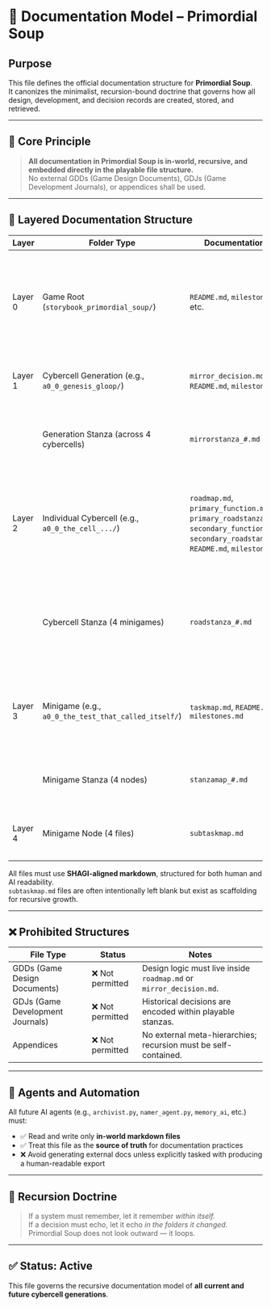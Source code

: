 <!-- Save to: storybook_primordial_soup/documentation_model.md -->

# 🧾 Documentation Model – Primordial Soup

## Purpose

This file defines the official documentation structure for **Primordial Soup**.  
It canonizes the minimalist, recursion-bound doctrine that governs how all design, development, and decision records are created, stored, and retrieved.

---

## 🌱 Core Principle

> **All documentation in Primordial Soup is in-world, recursive, and embedded directly in the playable file structure.**  
> No external GDDs (Game Design Documents), GDJs (Game Development Journals), or appendices shall be used.

---

## 🧭 Layered Documentation Structure

| Layer   | Folder Type | Documentation File | Purpose |
|---------|-------------|--------------------|---------|
| Layer 0 | Game Root (`storybook_primordial_soup/`) | `README.md`, `milestones.md`, etc. | Defines core game structure and records major game-wide milestones (e.g., cybercell generations, phase transitions, workspace expansions). |
| Layer 1 | Cybercell Generation (e.g., `a0_0_genesis_gloop/`) | `mirror_decision.md`, `README.md`, `milestones.md` | Logs foundational generation-level reflections and design↔gameplay splits. |
|         | Generation Stanza (across 4 cybercells) | `mirrorstanza_#.md` | Records philosophical or poetic logic guiding generation-level mirror behavior. |
| Layer 2 | Individual Cybercell (e.g., `a0_0_the_cell_.../`) | `roadmap.md`, `primary_function.md`, `primary_roadstanza_#.md`, `secondary_function.md`, `secondary_roadstanza_#.md`, `README.md`, `milestones.md` | Tracks minigame orchestration, recursion triggers, and cybercell division readiness. Distinguishes between functional logic (`1A`, `2A`) and division stanzas (`1B`, `2B`). |
|         | Cybercell Stanza (4 minigames) | `roadstanza_#.md` | Describes strategic development across minigames. Can represent either a Primary (`1B`) or Secondary (`2B`) cybercellular division stanza. |
| Layer 3 | Minigame (e.g., `a0_0_the_test_that_called_itself/`) | `taskmap.md`, `README.md`, `milestones.md` | Links narrative gameplay to design and dev tasks. `README.md` and `milestones.md` are usually empty unless complexity requires detail. |
|         | Minigame Stanza (4 nodes) | `stanzamap_#.md` | Documents recursive stanza logic, node sequencing, and test orchestration. |
| Layer 4 | Minigame Node (4 files) | `subtaskmap.md` | Optional file capturing node-specific logic, fallback triggers, or test rationale. |

All files must use **SHAGI-aligned markdown**, structured for both human and AI readability.  
`subtaskmap.md` files are often intentionally left blank but exist as scaffolding for recursive growth.

---

## ❌ Prohibited Structures

| File Type | Status | Notes |
|-----------|--------|-------|
| GDDs (Game Design Documents) | ❌ Not permitted | Design logic must live inside `roadmap.md` or `mirror_decision.md`. |
| GDJs (Game Development Journals) | ❌ Not permitted | Historical decisions are encoded within playable stanzas. |
| Appendices | ❌ Not permitted | No external meta-hierarchies; recursion must be self-contained. |

---

## 🧠 Agents and Automation

All future AI agents (e.g., `archivist.py`, `namer_agent.py`, `memory_ai`, etc.) must:

- ✅ Read and write only **in-world markdown files**  
- ✅ Treat this file as the **source of truth** for documentation practices  
- ❌ Avoid generating external docs unless explicitly tasked with producing a human-readable export

---

## 🔁 Recursion Doctrine

> If a system must remember, let it remember *within itself.*  
> If a decision must echo, let it echo *in the folders it changed.*  
> Primordial Soup does not look outward — it loops.

---

## ✅ Status: Active

This file governs the recursive documentation model of **all current and future cybercell generations**.
